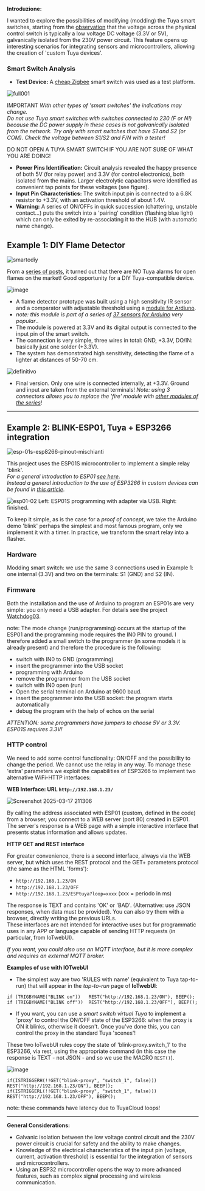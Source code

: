 
**Introduzione:**

I wanted to explore the possibilities of modifying (modding) the Tuya smart switches, starting from the [observation](https://www.facebook.com/groups/tuyaitalia/permalink/1601909300443417/) that the voltage across the physical control switch is typically a low voltage DC voltage (3.3V or 5V), galvanically isolated from the 230V power circuit. This feature opens up interesting scenarios for integrating sensors and microcontrollers, allowing the creation of 'custom Tuya devices'.

### Smart Switch Analysis

* **Test Device:** A [cheap Zigbee](https://it.aliexpress.com/item/1005005875932568.html) smart switch was used as a test platform.

![full001](https://github.com/user-attachments/assets/5526c2b4-8f3b-400d-9d63-45ec7e69cd55) 

IMPORTANT _With other types of 'smart switches' the indications may change.<br>
Do not use Tuya smart switches with switches connected to 230 (F or N!) because the DC power supply in these cases is not galvanically isolated from the network. Try only with smart switches that have S1 and S2 (or COM). Check the voltage between S1/S2 and F/N with a tester!_<br>

DO NOT OPEN A TUYA SMART SWITCH IF YOU ARE NOT SURE OF WHAT YOU ARE DOING!

* **Power Pins Identification:** Circuit analysis revealed the happy presence of both 5V (for relay power) and 3.3V (for control electronics), both isolated from the mains. Larger electrolytic capacitors were identified as convenient tap points for these voltages (see figure).
* **Input Pin Characteristics:** The switch input pin is connected to a 6.8K resistor to +3.3V, with an activation threshold of about 1.4V.
* **Warning:** A series of ON/OFFs in quick succession (chattering, unstable contact...) puts the switch into a 'pairing' condition (flashing blue light) which can only be exited by re-associating it to the HUB (with automatic name change).
 
## Example 1: DIY Flame Detector

![smartodiy](https://github.com/user-attachments/assets/aa2f31be-f7fe-4c35-86f4-c6d47d3bf05e)

From a [series of posts](https://www.facebook.com/groups/tuyaitalia/permalink/1543046892996325/), it turned out that there are NO Tuya alarms for open flames on the market! Good opportunity for a DIY Tuya-compatible device.

![image](https://github.com/user-attachments/assets/bfd57a5a-3507-4ab2-805d-2bc537dfc0cd)

 * A flame detector prototype was built using a high sensitivity IR sensor and a comparator with adjustable threshold using a [module for Ardiuno](https://it.aliexpress.com/item/1005007581633099.html).
 * _note: this module is part of a series of [37 sensors for Arduino](https://it.aliexpress.com/w/wholesale-37-arduino-sensor.html) very popular_..
* The module is powered at 3.3V and its digital output is connected to the input pin of the smart switch.
* The connection is very simple, three wires in total: GND, +3.3V, DO/IN: basically just one solder (+3.3V).
* The system has demonstrated high sensitivity, detecting the flame of a lighter at distances of 50-70 cm.

![definitivo](https://github.com/user-attachments/assets/f4bbe185-4abd-4b20-b782-9afa9a90b78f)

* Final version. Only one wire is connected internally, at +3.3V. Ground and input are taken from the external terminals! _Note: using 3 connectors allows you to replace the 'fire' module with [other modules of the series](https://www.adrirobot.it/37_in_1_sensor_module_board_set_kit_for_arduino/)_!
 
<hr> 

## Example 2: BLINK-ESP01, Tuya + ESP3266 integration

![esp-01s-esp8266-pinout-mischianti](https://github.com/user-attachments/assets/7e756b2f-d20e-42cf-ace9-d15ed1fb66f8)

This project uses the ESP01S microcontroller to implement a simple relay 'blink'. <br>
_For a general introduction to ESP01 [see here](https://www.ariat-tech.it/blog/esp-01-functional-features,pin-configuration,applications-and-relationship-with-esp-01s-and-esp8266.html)_.<br>
_Instead a general introduction to the use of ESP3266 in custom devices can be found in [this article](https://github.com/msillano/tuyaDEAMON-applications/wiki/note-5:-Watchdog-for-IOT#note-esp-01-programming)_.

![esp01-02](https://github.com/user-attachments/assets/ea6eaf65-409b-411d-b6c5-6f81525e3bfc)
Left: ESP01S programming with adapter via USB. Right: finished.

To keep it simple, as is the case for a _proof of concept_, we take the Arduino demo 'blink' perhaps the simplest and most famous program, only we implement it with a timer. In practice, we transform the smart relay into a flasher.

### Hardware

Modding smart switch: we use the same 3 connections used in Example 1: one internal (3.3V) and two on the terminals: S1 (GND) and S2 (IN).

### Firmware

Both the installation and the use of Arduino to program an ESP01s are very simple: you only need a USB adapter. For details see the project [Watchdog03](https://github.com/msillano/tuyaDEAMON-applications/wiki/note-5:-Watchdog-for-IOT#watchdog03-esp01-relay--arduino).

note: The mode change (run/programming) occurs at the startup of the ESP01 and the programming mode requires the IN0 PIN to ground. I therefore added a small switch to the programmer (in some models it is already present) and therefore the procedure is the following:
* switch with IN0 to GND (programming)
* insert the programmer into the USB socket
* programming with Arduino
* remove the programmer from the USB socket
* switch with IN0 open (run)
* Open the serial terminal on Arduino at 9600 baud.
* insert the programmer into the USB socket: the program starts automatically
* debug the program with the help of echos on the serial

_ATTENTION: some programmers have jumpers to choose 5V or 3.3V. ESP01S requires 3.3V!_

### HTTP control
We need to add some control functionality: ON/OFF and the possibility to change the period. We cannot use the relay in any way. To manage these 'extra' parameters we exploit the capabilities of ESP3266 to implement two alternative WiFi-HTTP interfaces:

**WEB Interface: URL `http://192.168.1.23/`**

 ![Screenshot 2025-03-17 211306](https://github.com/user-attachments/assets/7a8d1dd8-a853-4e5d-a81a-ba102655fd23)
 
By calling the address associated with ESP01 (custom, defined in the code) from a browser, you connect to a WEB server (port 80) created in ESP01. The server's response is a WEB page with a simple interactive interface that presents status information and allows updates.

**HTTP GET and REST interface**

For greater convenience, there is a second interface, always via the WEB server, but which uses the REST protocol and the GET+ parameters protocol (the same as the HTML 'forms'):

* `http://192.168.1.23/ON`
* `http://192.168.1.23/OFF`
* `http://192.168.1.23/ESPtuya?loop=xxxx` (xxx = periodo in ms)
  
The response is TEXT and contains 'OK' or 'BAD'. (Alternative: use JSON responses, when data must be provided).
You can also try them with a browser, directly writing the previous URLs.<br>
These interfaces are not intended for interactive uses but for programmatic uses in any APP or language capable of sending HTTP requests (in particular, from IoTwebUI).

_If you want, you could also use an MQTT interface, but it is more complex and requires an external MQTT broker._

**Examples of use with IOTwebUI**

* The simplest way are two 'RULES with name' (equivalent to Tuya tap-to-run) that will appear in the _tap-to-run_ page of **IoTwebUI**:
```
if (TRIGBYNAME("BLINK on"))   REST("http://192.168.1.23/ON"), BEEP();
if (TRIGBYNAME("BLINK off"))  REST("http://192.168.1.23/OFF"), BEEP();
```
* If you want, you can use a _smart switch virtual Tuya_ to implement a 'proxy' to control the ON/OFF state of the ESP3266: when the proxy is ON it blinks, otherwise it doesn't. Once you've done this, you can control the proxy in the standard Tuya 'scenes'!

These two IoTwebUI rules copy the state of 'blink-proxy.switch_1' to the ESP3266, via rest, using the appropriate command (in this case the response is TEXT - not JSON - and so we use the MACRO `REST()`).

![image](https://github.com/user-attachments/assets/5de0a999-f4a5-4636-b084-b8167fcea8fa)
```
if(ISTRIGGERH(!!GET("blink-proxy", "switch_1", false))) REST("http://192.168.1.23/ON"), BEEP();
if(ISTRIGGERL(!!GET("blink-proxy", "switch_1", false))) REST("http://192.168.1.23/OFF"), BEEP();
```
note: these commands have latency due to TuyaCloud loops!

<hr>

**General Considerations:**

* Galvanic isolation between the low voltage control circuit and the 230V power circuit is crucial for safety and the ability to make changes.
* Knowledge of the electrical characteristics of the input pin (voltage, current, activation threshold) is essential for the integration of sensors and microcontrollers.
* Using an ESP32 microcontroller opens the way to more advanced features, such as complex signal processing and wireless communication.
